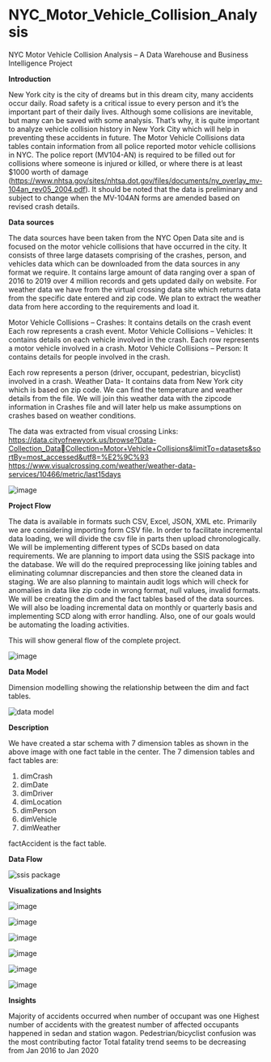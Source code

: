 # NYC_Motor_Vehicle_Collision_Analysis

NYC Motor Vehicle Collision Analysis – A Data Warehouse and Business Intelligence Project


**Introduction**

New York city is the city of dreams but in this dream city, many accidents occur daily. Road safety is a 
critical issue to every person and it’s the important part of their daily lives. Although some collisions are 
inevitable, but many can be saved with some analysis. That’s why, it is quite important to analyze 
vehicle collision history in New York City which will help in preventing these accidents in future.
The Motor Vehicle Collisions data tables contain information from all police reported motor vehicle 
collisions in NYC. The police report (MV104-AN) is required to be filled out for collisions where someone 
is injured or killed, or where there is at least $1000 worth of damage 
(https://www.nhtsa.gov/sites/nhtsa.dot.gov/files/documents/ny_overlay_mv-104an_rev05_2004.pdf). 
It should be noted that the data is preliminary and subject to change when the MV-104AN forms are 
amended based on revised crash details.

**Data sources**

The data sources have been taken from the NYC Open Data site and is focused on the motor vehicle 
collisions that have occurred in the city. It consists of three large datasets comprising of the crashes, 
person, and vehicles data which can be downloaded from the data sources in any format we require. It 
contains large amount of data ranging over a span of 2016 to 2019 over 4 million records and gets 
updated daily on website.
For weather data we have from the virtual crossing data site which returns data from the specific date 
entered and zip code. We plan to extract the weather data from here according to the requirements and load it.

Motor Vehicle Collisions – Crashes: It contains details on the crash event Each row represents a crash event. 
Motor Vehicle Collisions – Vehicles: It contains details on each vehicle involved in the crash. Each row 
represents a motor vehicle involved in a crash. 
Motor Vehicle Collisions – Person: It contains details for people involved in the crash. 

Each row represents a person (driver, occupant, pedestrian, bicyclist) involved in a crash.
Weather Data- It contains data from New York city which is based on zip code. We can find the 
temperature and weather details from the file. We will join this weather data with the zipcode 
information in Crashes file and will later help us make assumptions on crashes based on weather 
conditions. 

The data was extracted from visual crossing 
Links: https://data.cityofnewyork.us/browse?Data-Collection_DataCollection=Motor+Vehicle+Collisions&limitTo=datasets&sortBy=most_accessed&utf8=%E2%9C%93
https://www.visualcrossing.com/weather/weather-data-services/10466/metric/last15days



![image](https://user-images.githubusercontent.com/29515861/191560281-62d00d9e-a44b-4f03-b4f5-de2149e5fab9.png)


**Project Flow**

The data is available in formats such CSV, Excel, JSON, XML etc. Primarily we are considering importing 
form CSV file. In order to facilitate incremental data loading, we will divide the csv file in parts then 
upload chronologically. We will be implementing different types of SCDs based on data requirements. 
We are planning to import data using the SSIS package into the database. We will do the required 
preprocessing like joining tables and eliminating columnar discrepancies and then store the cleaned data 
in staging. We are also planning to maintain audit logs which will check for anomalies in data like zip 
code in wrong format, null values, invalid formats. We will be creating the dim and the fact tables based 
of the data sources. We will also be loading incremental data on monthly or quarterly basis and 
implementing SCD along with error handling. Also, one of our goals would be automating the loading 
activities.

This will show general flow of the complete project.

![image](https://user-images.githubusercontent.com/29515861/191560522-7f93f161-471d-4243-b24e-a7c686814278.png)

**Data Model**

Dimension modelling showing the relationship between the dim and fact tables.

![data model](https://user-images.githubusercontent.com/29515861/191560761-59013b19-be1b-4fbd-8477-b1c0df8bd232.jpg)


**Description**

We have created a star schema with 7 dimension tables as shown in the above image with one fact table 
in the center. The 7 dimension tables and fact tables are:
1. dimCrash
2. dimDate
3. dimDriver
4. dimLocation
5. dimPerson
6. dimVehicle
7. dimWeather

factAccident is the fact table.

**Data Flow**

![ssis package](https://user-images.githubusercontent.com/29515861/191561131-131374c6-077b-41cd-9035-cddfdf74af88.png)


**Visualizations and Insights**

![image](https://user-images.githubusercontent.com/29515861/191564254-dcc8eae2-a258-4e8d-b78e-72d9d6f96b36.png)

![image](https://user-images.githubusercontent.com/29515861/191564369-d8aa8900-a399-4456-adf7-392bb5d69a93.png)

![image](https://user-images.githubusercontent.com/29515861/191564533-ff5c73a8-386d-49e4-982a-e35f8e42a613.png)

![image](https://user-images.githubusercontent.com/29515861/191564620-a9dea17d-53d3-4ae1-833d-db2b9434a5c3.png)

![image](https://user-images.githubusercontent.com/29515861/191564751-75c31600-efee-4071-9c35-b3559b96cc06.png)

![image](https://user-images.githubusercontent.com/29515861/191564825-a95dbc91-509f-4baa-a6d0-39b299c3916b.png)


**Insights**

Majority of accidents occurred when number of occupant was one 
Highest number of accidents with the greatest number of affected occupants happened in sedan and station wagon.
Pedestrian/bicyclist confusion was the most contributing factor 
Total fatality trend seems to be decreasing from Jan 2016 to Jan 2020





